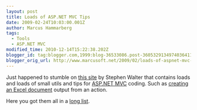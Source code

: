 ```yaml
---
layout: post
title: Loads of ASP.NET MVC Tips
date: 2009-02-24T10:03:00.001Z
author: Marcus Hammarberg
tags:
  - Tools
  - ASP.NET MVC
modified_time: 2010-12-14T15:22:38.202Z
blogger_id: tag:blogger.com,1999:blog-36533086.post-3605329134974036411
blogger_orig_url: http://www.marcusoft.net/2009/02/loads-of-aspnet-mvc-tips.html
---
```


Just happened to stumble on [this site](http://stephenwalther.com) by Stephen Walter that contains loads and loads of small utils and tips for [ASP.NET MVC](http://www.asp.net/mvc/) coding. Such as [creating an Excel document](http://stephenwalther.com/blog/archive/2008/06/16/asp-net-mvc-tip-2-create-a-custom-action-result-that-returns-microsoft-excel-documents.aspx) output from an action.

Here you got them all in a [long list](http://stephenwalther.com/blog/category/10.aspx?Show=All).

